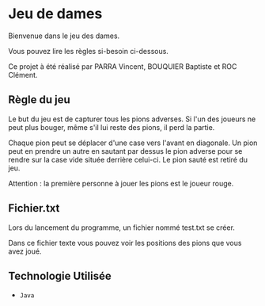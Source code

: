 # Jeu de dames

Bienvenue dans le jeu des dames.

Vous pouvez lire les règles si-besoin ci-dessous.

Ce projet à été réalisé par PARRA Vincent, BOUQUIER Baptiste et ROC Clément.

## Règle du jeu

Le but du jeu est de capturer tous les pions adverses.
Si l'un des joueurs ne peut plus bouger, même s'il lui reste des pions, il perd la partie.

Chaque pion peut se déplacer d'une case vers l'avant en diagonale.
Un pion peut en prendre un autre en sautant par dessus le pion adverse pour se rendre sur la case vide située derrière celui-ci. Le pion sauté est retiré du jeu.

Attention : la première personne à jouer les pions est le joueur rouge. 

## Fichier.txt

Lors du lancement du programme, un fichier nommé test.txt se créer.

Dans ce fichier texte vous pouvez voir les positions des pions que vous avez joué.

## Technologie Utilisée

- `Java`
